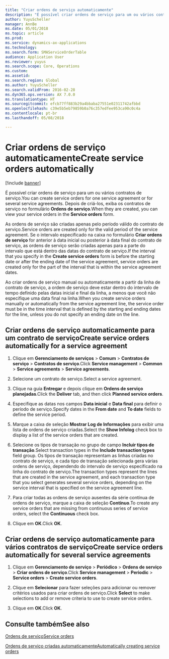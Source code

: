 ```yaml
---
title: "Criar ordens de serviço automaticamente"
description: "É possível criar ordens de serviço para um ou vários contratos de serviço."
author: YuyuScheller
manager: AnnBe
ms.date: 05/01/2018
ms.topic: article
ms.prod: 
ms.service: dynamics-ax-applications
ms.technology: 
ms.search.form: SMAServiceOrderTable
audience: Application User
ms.reviewer: yuyus
ms.search.scope: Core, Operations
ms.custom: 
ms.assetid: 
ms.search.region: Global
ms.author: YuyuScheller
ms.search.validFrom: 2016-02-28
ms.dyn365.ops.version: AX 7.0.0
ms.translationtype: HT
ms.sourcegitcommit: efcb77ff883b29a4bbaba27551e02311742afbbd
ms.openlocfilehash: c39e5b5eb79859b0a76c357edfee953ca90c0c4a
ms.contentlocale: pt-br
ms.lasthandoff: 05/08/2018

---
```


# <a name="create-service-orders-automatically"></a><span data-ttu-id="811f3-103">Criar ordens de serviço automaticamente</span><span class="sxs-lookup"><span data-stu-id="811f3-103">Create service orders automatically</span></span>    

[!include [banner](../includes/banner.md)]


<span data-ttu-id="811f3-104">É possível criar ordens de serviço para um ou vários contratos de serviço.</span><span class="sxs-lookup"><span data-stu-id="811f3-104">You can create service orders for one service agreement or for several service agreements.</span></span> <span data-ttu-id="811f3-105">Depois de criá-los, exiba os contratos de serviço no formulário **Ordens de serviço**.</span><span class="sxs-lookup"><span data-stu-id="811f3-105">When they are created, you can view your service orders in the **Service orders** form.</span></span>

<span data-ttu-id="811f3-106">As ordens de serviço são criadas apenas pelo período válido do contrato de serviço.</span><span class="sxs-lookup"><span data-stu-id="811f3-106">Service orders are created only for the valid period of the service agreement.</span></span> <span data-ttu-id="811f3-107">Se o intervalo especificado na caixa no formulário **Criar ordens de serviço** for anterior à data inicial ou posterior à data final do contrato de serviço, as ordens de serviço serão criadas apenas para a parte do intervalo que está dentro das datas do contrato de serviço.</span><span class="sxs-lookup"><span data-stu-id="811f3-107">If the interval that you specify in the **Create service orders** form is before the starting date or after the ending date of the service agreement, service orders are created only for the part of the interval that is within the service agreement dates.</span></span>

<span data-ttu-id="811f3-108">Ao criar ordens de serviço manual ou automaticamente a partir da linha de contrato de serviço, a ordem de serviço deve estar dentro do intervalo de tempo definido pelas datas inicial e final da linha, a menos que você não especifique uma data final na linha.</span><span class="sxs-lookup"><span data-stu-id="811f3-108">When you create service orders manually or automatically from the service agreement line, the service order must be in the time interval that is defined by the starting and ending dates for the line, unless you do not specify an ending date on the line.</span></span>

## <a name="create-service-orders-automatically-for-a-service-agreement"></a><span data-ttu-id="811f3-109">Criar ordens de serviço automaticamente para um contrato de serviço</span><span class="sxs-lookup"><span data-stu-id="811f3-109">Create service orders automatically for a service agreement</span></span>

1.  <span data-ttu-id="811f3-110">Clique em **Gerenciamento de serviços** \> **Comum** \> **Contratos de serviço** \> **Contratos de serviço**.</span><span class="sxs-lookup"><span data-stu-id="811f3-110">Click **Service management** \> **Common** \> **Service agreements** \> **Service agreements**.</span></span>

2.  <span data-ttu-id="811f3-111">Selecione um contrato de serviço.</span><span class="sxs-lookup"><span data-stu-id="811f3-111">Select a service agreement.</span></span>

3.  <span data-ttu-id="811f3-112">Clique na guia **Entregar** e depois clique em **Ordens de serviço planejadas**.</span><span class="sxs-lookup"><span data-stu-id="811f3-112">Click the **Deliver** tab, and then click **Planned service orders**.</span></span>

4.  <span data-ttu-id="811f3-113">Especifique as datas nos campos **Data inicial** e **Data final** para definir o período de serviço.</span><span class="sxs-lookup"><span data-stu-id="811f3-113">Specify dates in the **From date** and **To date** fields to define the service period.</span></span>

5.  <span data-ttu-id="811f3-114">Marque a caixa de seleção **Mostrar Log de Informações** para exibir uma lista de ordens de serviço criadas.</span><span class="sxs-lookup"><span data-stu-id="811f3-114">Select the **Show Infolog** check box to display a list of the service orders that are created.</span></span>

6.  <span data-ttu-id="811f3-115">Selecione os tipos de transação no grupo de campo **Incluir tipos de transação**.</span><span class="sxs-lookup"><span data-stu-id="811f3-115">Select transaction types in the **Include transaction types** field group.</span></span> <span data-ttu-id="811f3-116">Os tipos de transação representam as linhas criadas no contrato de serviço, e cada tipo de transação selecionada gera várias ordens de serviço, dependendo do intervalo de serviço especificado na linha do contrato de serviço.</span><span class="sxs-lookup"><span data-stu-id="811f3-116">The transaction types represent the lines that are created in the service agreement, and each transaction type that you select generates several service orders, depending on the service interval that is specified on the service agreement line.</span></span>

7.  <span data-ttu-id="811f3-117">Para criar todas as ordens de serviço ausentes da série contínua de ordens de serviço, marque a caixa de seleção **Contínuo**.</span><span class="sxs-lookup"><span data-stu-id="811f3-117">To create any service orders that are missing from continuous series of service orders, select the **Continuous** check box.</span></span>

8.  <span data-ttu-id="811f3-118">Clique em **OK**.</span><span class="sxs-lookup"><span data-stu-id="811f3-118">Click **OK**.</span></span>

## <a name="create-service-orders-automatically-for-several-service-agreements"></a><span data-ttu-id="811f3-119">Criar ordens de serviço automaticamente para vários contratos de serviço</span><span class="sxs-lookup"><span data-stu-id="811f3-119">Create service orders automatically for several service agreements</span></span>

1.  <span data-ttu-id="811f3-120">Clique em **Gerenciamento de serviço** \> **Periódico** \> **Ordens de serviço** \> **Criar ordens de serviço**.</span><span class="sxs-lookup"><span data-stu-id="811f3-120">Click **Service management** \> **Periodic** \> **Service orders** \> **Create service orders**.</span></span>

2.  <span data-ttu-id="811f3-121">Clique em **Selecionar** para fazer seleções para adicionar ou remover critérios usados para criar ordens de serviço.</span><span class="sxs-lookup"><span data-stu-id="811f3-121">Click **Select** to make selections to add or remove criteria to use to create service orders.</span></span>

3.  <span data-ttu-id="811f3-122">Clique em **OK**.</span><span class="sxs-lookup"><span data-stu-id="811f3-122">Click **OK**.</span></span>

## <a name="see-also"></a><span data-ttu-id="811f3-123">Consulte também</span><span class="sxs-lookup"><span data-stu-id="811f3-123">See also</span></span>

[<span data-ttu-id="811f3-124">Ordens de serviço</span><span class="sxs-lookup"><span data-stu-id="811f3-124">Service orders</span></span>](service-orders.md)

[<span data-ttu-id="811f3-125">Ordens de serviço criadas automaticamente</span><span class="sxs-lookup"><span data-stu-id="811f3-125">Automatically creating service orders</span></span>](auto-create-service-orders.md)

  



